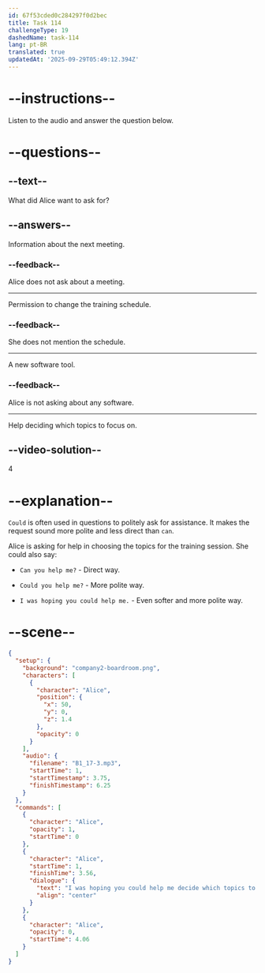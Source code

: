 ```yaml
---
id: 67f53cded0c284297f0d2bec
title: Task 114
challengeType: 19
dashedName: task-114
lang: pt-BR
translated: true
updatedAt: '2025-09-29T05:49:12.394Z'
---
```


<!-- (audio) Alice: I was hoping you could help me decide which topics to focus on. -->

# --instructions--

Listen to the audio and answer the question below.

# --questions--

## --text--

What did Alice want to ask for?

## --answers--

Information about the next meeting.

### --feedback--

Alice does not ask about a meeting.

---

Permission to change the training schedule.

### --feedback--

She does not mention the schedule.

---

A new software tool.

### --feedback--

Alice is not asking about any software.

---

Help deciding which topics to focus on.

## --video-solution--

4

# --explanation--

`Could` is often used in questions to politely ask for assistance. It makes the request sound more polite and less direct than `can`.

Alice is asking for help in choosing the topics for the training session. She could also say:

- `Can you help me?` - Direct way.

- `Could you help me?` - More polite way.

- `I was hoping you could help me.` - Even softer and more polite way.

# --scene--

```json
{
  "setup": {
    "background": "company2-boardroom.png",
    "characters": [
      {
        "character": "Alice",
        "position": {
          "x": 50,
          "y": 0,
          "z": 1.4
        },
        "opacity": 0
      }
    ],
    "audio": {
      "filename": "B1_17-3.mp3",
      "startTime": 1,
      "startTimestamp": 3.75,
      "finishTimestamp": 6.25
    }
  },
  "commands": [
    {
      "character": "Alice",
      "opacity": 1,
      "startTime": 0
    },
    {
      "character": "Alice",
      "startTime": 1,
      "finishTime": 3.56,
      "dialogue": {
        "text": "I was hoping you could help me decide which topics to focus on.",
        "align": "center"
      }
    },
    {
      "character": "Alice",
      "opacity": 0,
      "startTime": 4.06
    }
  ]
}
```

